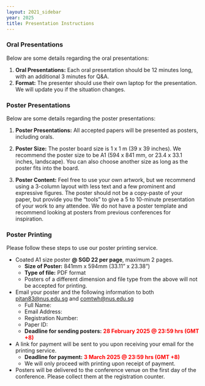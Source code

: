 ```yaml
---
layout: 2021_sidebar
year: 2025
title: Presentation Instructions
---
```


### Oral Presentations

Below are some details regarding the oral presentations:

1. **Oral Presentations:** Each oral presentation should be 12 minutes long, with an additional 3 minutes for Q&A.
2. **Format:** The presenter should use their own laptop for the presentation. We will update you if the situation changes. 


### Poster Presentations

Below are some details regarding the poster presentations:

1. **Poster Presentations:** All accepted papers will be presented as posters, including orals.

2. **Poster Size:** The poster board size is 1 x 1 m (39 x 39 inches). We recommend the poster size to be A1 (594 x 841 mm, or 23.4 x 33.1 inches, landscape). You can also choose another size as long as the poster fits into the board.

3. **Poster Content:** Feel free to use your own artwork, but we recommend using a 3-column layout with less text and a few prominent and expressive figures. The poster should not be a copy-paste of your paper, but provide you the “tools” to give a 5 to 10-minute presentation of your work to any attendee. We do not have a poster template and recommend looking at posters from previous conferences for inspiration. 


### Poster Printing

Please follow these steps to use our poster printing service.

- Coated A1 size poster **@ SGD 22 per page**, maximum 2 pages.
  - **Size of Poster:** 841mm x 594mm (33.11” x 23.38”)
  - **Type of file:** PDF format
  - Posters of a different dimension and file type from the above will not be accepted for printing.
- Email your poster and the following information to both <a href="mailto:pjtan83@nus.edu.sg">pjtan83@nus.edu.sg</a> and <a href="mailto:comtwh@nus.edu.sg">comtwh@nus.edu.sg</a>
  - Full Name:
  - Email Address:   
  - Registration Number:   
  - Paper ID:   
  - **Deadline for sending posters:** <strong style="color:red">28 February 2025 @ 23:59 hrs (GMT +8)</strong>
- A link for payment will be sent to you upon receiving your email for the printing service.
  - **Deadline for payment:** <strong style="color:red">3 March 2025 @ 23:59 hrs (GMT +8)</strong>
  - We will only proceed with printing upon receipt of payment.
- Posters will be delivered to the conference venue on the first day of the conference. Please collect them at the registration counter.
